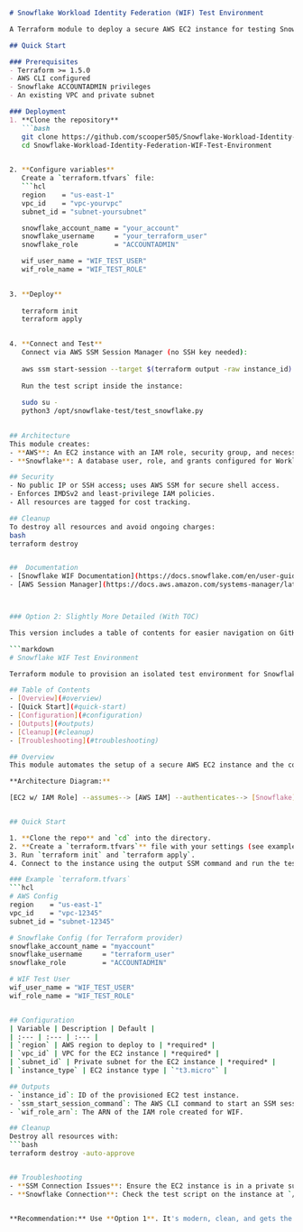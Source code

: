 ```markdown
# Snowflake Workload Identity Federation (WIF) Test Environment

A Terraform module to deploy a secure AWS EC2 instance for testing Snowflake Workload Identity Federation (WIF). This allows an AWS IAM role to authenticate to Snowflake instead of using passwords or keys.

## Quick Start

### Prerequisites
- Terraform >= 1.5.0
- AWS CLI configured
- Snowflake ACCOUNTADMIN privileges
- An existing VPC and private subnet

### Deployment
1. **Clone the repository**
   ```bash
   git clone https://github.com/scooper505/Snowflake-Workload-Identity-Federation-WIF-Test-Environment
   cd Snowflake-Workload-Identity-Federation-WIF-Test-Environment
   

2. **Configure variables**
   Create a `terraform.tfvars` file:
   ```hcl
   region    = "us-east-1"
   vpc_id    = "vpc-yourvpc"
   subnet_id = "subnet-yoursubnet"

   snowflake_account_name = "your_account"
   snowflake_username     = "your_terraform_user"
   snowflake_role         = "ACCOUNTADMIN"

   wif_user_name = "WIF_TEST_USER"
   wif_role_name = "WIF_TEST_ROLE"
   

3. **Deploy**
   
   terraform init
   terraform apply
   

4. **Connect and Test**
   Connect via AWS SSM Session Manager (no SSH key needed):
   
   aws ssm start-session --target $(terraform output -raw instance_id)
   
   Run the test script inside the instance:
   
   sudo su -
   python3 /opt/snowflake-test/test_snowflake.py
   

## Architecture
This module creates:
- **AWS**: An EC2 instance with an IAM role, security group, and necessary WIF trust policy.
- **Snowflake**: A database user, role, and grants configured for Workload Identity Federation.

## Security
- No public IP or SSH access; uses AWS SSM for secure shell access.
- Enforces IMDSv2 and least-privilege IAM policies.
- All resources are tagged for cost tracking.

## Cleanup
To destroy all resources and avoid ongoing charges:
bash
terraform destroy


##  Documentation
- [Snowflake WIF Documentation](https://docs.snowflake.com/en/user-guide/federation-aws)
- [AWS Session Manager](https://docs.aws.amazon.com/systems-manager/latest/userguide/session-manager.html)



### Option 2: Slightly More Detailed (With TOC)

This version includes a table of contents for easier navigation on GitHub.

```markdown
# Snowflake WIF Test Environment

Terraform module to provision an isolated test environment for Snowflake Workload Identity Federation on AWS.

## Table of Contents
- [Overview](#overview)
- [Quick Start](#quick-start)
- [Configuration](#configuration)
- [Outputs](#outputs)
- [Cleanup](#cleanup)
- [Troubleshooting](#troubleshooting)

## Overview
This module automates the setup of a secure AWS EC2 instance and the corresponding Snowflake configuration to test Workload Identity Federation. This enables authentication to Snowflake using an AWS IAM role.

**Architecture Diagram:**

[EC2 w/ IAM Role] --assumes--> [AWS IAM] --authenticates--> [Snowflake]


## Quick Start

1. **Clone the repo** and `cd` into the directory.
2. **Create a `terraform.tfvars`** file with your settings (see example below).
3. Run `terraform init` and `terraform apply`.
4. Connect to the instance using the output SSM command and run the test script.

### Example `terraform.tfvars`
```hcl
# AWS Config
region    = "us-east-1"
vpc_id    = "vpc-12345"
subnet_id = "subnet-12345"

# Snowflake Config (for Terraform provider)
snowflake_account_name = "myaccount"
snowflake_username     = "terraform_user"
snowflake_role         = "ACCOUNTADMIN"

# WIF Test User
wif_user_name = "WIF_TEST_USER"
wif_role_name = "WIF_TEST_ROLE"


## Configuration
| Variable | Description | Default |
| :--- | :--- | :--- |
| `region` | AWS region to deploy to | *required* |
| `vpc_id` | VPC for the EC2 instance | *required* |
| `subnet_id` | Private subnet for the EC2 instance | *required* |
| `instance_type` | EC2 instance type | `"t3.micro"` |

## Outputs
- `instance_id`: ID of the provisioned EC2 test instance.
- `ssm_start_session_command`: The AWS CLI command to start an SSM session.
- `wif_role_arn`: The ARN of the IAM role created for WIF.

## Cleanup
Destroy all resources with:
```bash
terraform destroy -auto-approve


## Troubleshooting
- **SSM Connection Issues**: Ensure the EC2 instance is in a private subnet with a route to the internet (NAT Gateway) or VPC Endpoints.
- **Snowflake Connection**: Check the test script on the instance at `/opt/snowflake-test/test_snowflake.py`.


**Recommendation:** Use **Option 1**. It's modern, clean, and gets the user from zero to a working environment in the fewest possible steps, which is the primary goal of a good README.
